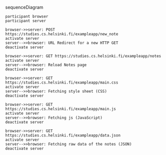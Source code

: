 sequenceDiagram

    participant browser
    participant server

    browser->>server: POST https://studies.cs.helsinki.fi/exampleapp/new_note
    activate server
    server-->>browser: URL Redirect for a new HTTP GET
    deactivate server

    browser->>server: GET https://studies.cs.helsinki.fi/exampleapp/notes
    activate server
    server-->>browser: Reload Notes page
    deactivate server

    browser->>server: GET https://studies.cs.helsinki.fi/exampleapp/main.css
    activate server
    server-->>browser: Fetching style sheet (CSS)
    deactivate server

    browser->>server: GET https://studies.cs.helsinki.fi/exampleapp/main.js
    activate server
    server-->>browser: Fetching js (JavaScript)
    deactivate server

    browser->>server: GET https://studies.cs.helsinki.fi/exampleapp/data.json
    activate server
    server-->>browser: Fetching raw data of the notes (JSON)
    deactivate server
    